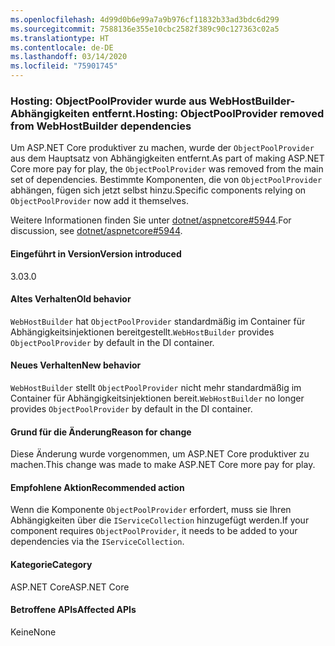 ```yaml
---
ms.openlocfilehash: 4d99d0b6e99a7a9b976cf11832b33ad3bdc6d299
ms.sourcegitcommit: 7588136e355e10cbc2582f389c90c127363c02a5
ms.translationtype: HT
ms.contentlocale: de-DE
ms.lasthandoff: 03/14/2020
ms.locfileid: "75901745"
---
```

### <a name="hosting-objectpoolprovider-removed-from-webhostbuilder-dependencies"></a><span data-ttu-id="c537e-101">Hosting: ObjectPoolProvider wurde aus WebHostBuilder-Abhängigkeiten entfernt.</span><span class="sxs-lookup"><span data-stu-id="c537e-101">Hosting: ObjectPoolProvider removed from WebHostBuilder dependencies</span></span>

<span data-ttu-id="c537e-102">Um ASP.NET Core produktiver zu machen, wurde der `ObjectPoolProvider` aus dem Hauptsatz von Abhängigkeiten entfernt.</span><span class="sxs-lookup"><span data-stu-id="c537e-102">As part of making ASP.NET Core more pay for play, the `ObjectPoolProvider` was removed from the main set of dependencies.</span></span> <span data-ttu-id="c537e-103">Bestimmte Komponenten, die von `ObjectPoolProvider` abhängen, fügen sich jetzt selbst hinzu.</span><span class="sxs-lookup"><span data-stu-id="c537e-103">Specific components relying on `ObjectPoolProvider` now add it themselves.</span></span>

<span data-ttu-id="c537e-104">Weitere Informationen finden Sie unter [dotnet/aspnetcore#5944](https://github.com/dotnet/aspnetcore/issues/5944).</span><span class="sxs-lookup"><span data-stu-id="c537e-104">For discussion, see [dotnet/aspnetcore#5944](https://github.com/dotnet/aspnetcore/issues/5944).</span></span>

#### <a name="version-introduced"></a><span data-ttu-id="c537e-105">Eingeführt in Version</span><span class="sxs-lookup"><span data-stu-id="c537e-105">Version introduced</span></span>

<span data-ttu-id="c537e-106">3.0</span><span class="sxs-lookup"><span data-stu-id="c537e-106">3.0</span></span>

#### <a name="old-behavior"></a><span data-ttu-id="c537e-107">Altes Verhalten</span><span class="sxs-lookup"><span data-stu-id="c537e-107">Old behavior</span></span>

<span data-ttu-id="c537e-108">`WebHostBuilder` hat `ObjectPoolProvider` standardmäßig im Container für Abhängigkeitsinjektionen bereitgestellt.</span><span class="sxs-lookup"><span data-stu-id="c537e-108">`WebHostBuilder` provides `ObjectPoolProvider` by default in the DI container.</span></span>

#### <a name="new-behavior"></a><span data-ttu-id="c537e-109">Neues Verhalten</span><span class="sxs-lookup"><span data-stu-id="c537e-109">New behavior</span></span>

<span data-ttu-id="c537e-110">`WebHostBuilder` stellt `ObjectPoolProvider` nicht mehr standardmäßig im Container für Abhängigkeitsinjektionen bereit.</span><span class="sxs-lookup"><span data-stu-id="c537e-110">`WebHostBuilder` no longer provides `ObjectPoolProvider` by default in the DI container.</span></span>

#### <a name="reason-for-change"></a><span data-ttu-id="c537e-111">Grund für die Änderung</span><span class="sxs-lookup"><span data-stu-id="c537e-111">Reason for change</span></span>

<span data-ttu-id="c537e-112">Diese Änderung wurde vorgenommen, um ASP.NET Core produktiver zu machen.</span><span class="sxs-lookup"><span data-stu-id="c537e-112">This change was made to make ASP.NET Core more pay for play.</span></span>

#### <a name="recommended-action"></a><span data-ttu-id="c537e-113">Empfohlene Aktion</span><span class="sxs-lookup"><span data-stu-id="c537e-113">Recommended action</span></span>

<span data-ttu-id="c537e-114">Wenn die Komponente `ObjectPoolProvider` erfordert, muss sie Ihren Abhängigkeiten über die `IServiceCollection` hinzugefügt werden.</span><span class="sxs-lookup"><span data-stu-id="c537e-114">If your component requires `ObjectPoolProvider`, it needs to be added to your dependencies via the `IServiceCollection`.</span></span>

#### <a name="category"></a><span data-ttu-id="c537e-115">Kategorie</span><span class="sxs-lookup"><span data-stu-id="c537e-115">Category</span></span>

<span data-ttu-id="c537e-116">ASP.NET Core</span><span class="sxs-lookup"><span data-stu-id="c537e-116">ASP.NET Core</span></span>

#### <a name="affected-apis"></a><span data-ttu-id="c537e-117">Betroffene APIs</span><span class="sxs-lookup"><span data-stu-id="c537e-117">Affected APIs</span></span>

<span data-ttu-id="c537e-118">Keine</span><span class="sxs-lookup"><span data-stu-id="c537e-118">None</span></span>

<!-- 

#### Affected APIs

Not detectable via API analysis

-->
